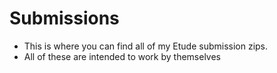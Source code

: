 # Submissions
- This is where you can find all of my Etude submission zips. 
- All of these are intended to work by themselves
